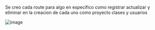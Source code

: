 Se creo cada route para algo en especifico como registrar actualizar y eliminar en la creacion de cada uno como proyecto clases y usuarios

![image](https://github.com/ArianaMayerli/Curso_Adonis/assets/158178780/eece5766-cafa-4b8f-86a5-02e451d25914)
